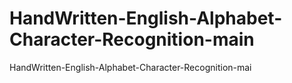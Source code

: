 # HandWritten-English-Alphabet-Character-Recognition-main
HandWritten-English-Alphabet-Character-Recognition-mai
